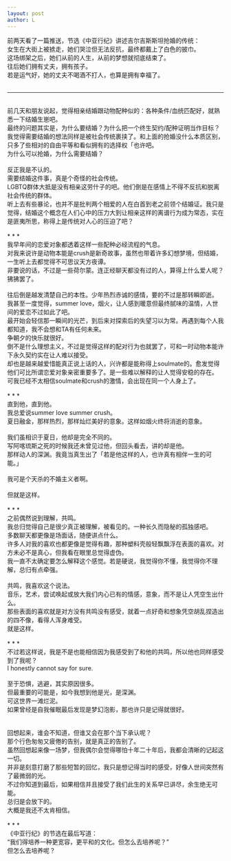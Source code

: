 ```yaml
---
layout: post
author: L
---
```

前两天看了一篇推送，节选《中亚行纪》讲述吉尔吉斯斯坦抢婚的传统：<br>
女生在大街上被掳走，她们哭泣但无法反抗，最终都戴上了白色的披巾。<br>
这场绑架之后，她们从前的人生，从前的梦想就彻底结束了。<br>
往后她们拥有丈夫，拥有孩子。<br>
若是运气好，她的丈夫不喝酒不打人，也算是拥有幸福了。<br>
<br>
* * *
<br>
前几天和朋友说起，觉得相亲结婚跟动物配种似的：各种条件/血统匹配好，就熟悉一下结婚生崽吧。<br>
最终的问题其实是，为什么要结婚？为什么把一个终生契约/配种证明当作目标？<br>
我觉得需要结婚的想法同样是被社会传统裹挟了。和上面的抢婚没什么本质区别，只多了些相对的自由平等和看似拥有的选择权「也许吧。<br>
为什么可以抢婚，为什么需要结婚？<br>
<br>
反正我是不认的。<br>
需要结婚这件事，真是个奇怪的社会传统。<br>
LGBTQ群体大抵是没有相亲这劳什子的吧。他们倒是在感情上不得不反抗和脱离社会传统的群体。<br>
听上去有些暴论，也并不是批判两个相爱的人在白首到老之前领个结婚证。我只是觉得，结婚这个概念在人们心中的压力大到让相亲这样的离谱行为成为常态，实在是匪夷所思，称得上是传统对人心的压迫了吧？<br>
<br>
* * *
<br>
我早年间的恋爱对象都透着这样一些配种必经流程的气息。<br>
对我来说许是动物本能是crush是新奇故事，虽然也带着许多幻想梦境，但结婚，一生听上去都觉得不可思议天方夜谭。<br>
非要说的话，不过是一些荷尔蒙。连正经聊天都没有过的人，算得上什么爱人呢？狒狒罢了。<br>
<br>
往后倒是越发清楚自己的本性。少年热烈赤诚的感情，要的不过是那转瞬即逝。<br>
我甚至一度觉得，summer love，烟火，让人感到暖意但最终腻味的温情，人世间的爱恋不过如此了吧。<br>
最开始会轻信那一瞬间的光芒，到后来对探索后的失望习以为常。再遇到每个人我都知道，我不会想和TA有任何未来。<br>
争朝夕的快乐就很好。<br>
倒不是什么理想主义，不过是觉得这样的配对行为也就罢了，可和一时动物本能许下永久契约实在让人难以接受。<br>
却也是越来越爱惜能真正说上话的人，兴许都是能称得上soulmate的。愈发觉得他们可比所谓恋爱对象亲密重要多了。是一些难以解释的让人觉得安稳的存在。<br>
可我已经不太相信soulmate和crush的激情，会出现在同一个人身上了。<br>
<br>
* * *
<br>
直到他，直到他。<br>
我总爱说summer love summer crush。<br>
夏日融金，那样热烈，那样灿烂美好的意象。这样如烟火终将消逝的意象。<br>
<br>
我们虽相识于夏日，他却是完全不同的。<br>
写阿喀琉斯之死的时候我还未曾见过他，但回头看去，讲的却是他。<br>
那样动人的深渊。我竟当真生出了「若是他这样的人，也许真有相伴一生的可能。」<br>
<br>
我可是个天杀的不婚主义者啊。<br>
<br>
但就是这样。<br>
<br>
* * *
<br>
之前偶然说到理解，共鸣。<br>
我总归觉得自己是很少真正被理解，被看见的。一种长久而隐秘的孤独感吧。<br>
多数聊天都更像是场面话，随便讲点什么。<br>
许多人对我的喜欢也都更像是觉得有趣，那种塑料壳般轻飘飘浮在表面的喜欢。对方未必不是真心，但我看在眼里总觉得虚伪。<br>
我一直不太确定要怎么解释这个感觉。若是硬说，我觉得你不懂，我觉得你不理解，总归有点牵强。<br>
<br>
共鸣，我喜欢这个说法。<br>
音乐，艺术，尝试唤起或放大我们内心已有的情感，意象，而不是让人凭空生出什么。<br>
那些表面的喜欢就是对方没有共鸣没有感受，就着一点好奇和想象凭空胡乱捏造出的四不像，看得人浑身难受。<br>
就是这样。<br>
<br>
* * *
<br>
不过若这样说，我是不是也能相信因为我感受到了和他的共鸣，所以他也同样感受到了我呢？<br>
I honestly cannot say for sure.  <br>
<br>
至于恐惧，逃避，其实原因很多。<br>
但最重要的可能是，如今我想到他是光，是深渊。<br>
可这世界一滩烂泥。<br>
如果曾经是自我催眠最后发现是梦幻泡影，那也许只是记得就很好。<br>
<br>
<br>
回想起来，谁会不知道，但谁又会在那个当下承认呢？<br>
那个行色匆匆又疲倦的告别，就是真正的告别了。<br>
虽然回想起来像一场梦，但我偶尔会觉得哪怕十年二十年后，我都会清晰的记起这一切。<br>
并非是刻意打磨了那些短暂的回忆，我只是想记得当时的感受，好像人世间突然有了最微弱的光。<br>
不过你知道到最后，如果相信并且接受了我们此生的关系早已讲尽，余生绝无可能。<br>
总归是会放下的。<br>
大概是我还不太肯相信。<br>
<br>
* * *
<br>
《中亚行纪》的节选在最后写道：<br>
“我们得培养一种更宽容，更平和的文化。但怎么去培养呢？”<br>
但怎么去培养呢？<br>
